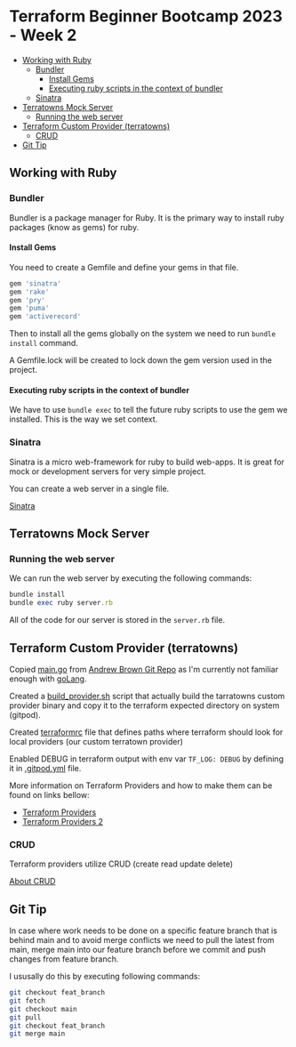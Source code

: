 # Terraform Beginner Bootcamp 2023 - Week 2

- [Working with Ruby](#working-with-ruby)
  * [Bundler](#bundler)
    + [Install Gems](#install-gems)
    + [Executing ruby scripts in the context of bundler](#executing-ruby-scripts-in-the-context-of-bundler)
  * [Sinatra](#sinatra)
- [Terratowns Mock Server](#terratowns-mock-server)
  * [Running the web server](#running-the-web-server)
- [Terraform Custom Provider (terratowns)](#terraform-custom-provider--terratowns-)
  * [CRUD](#crud)
- [Git Tip](#git-tip)


## Working with Ruby

### Bundler

Bundler is a package manager for Ruby. It is the primary way to install ruby packages (know as gems) for ruby.

#### Install Gems

You need to create a Gemfile and define your gems in that file.

```rb
gem 'sinatra'
gem 'rake'
gem 'pry'
gem 'puma'
gem 'activerecord'
```

Then to install all the gems globally on the system we need to run `bundle install` command.

A Gemfile.lock will be created to lock down the gem version used in the project.

#### Executing ruby scripts in the context of bundler

We have to use `bundle exec` to tell the future ruby scripts to use the gem we installed. This is the way we set context.

### Sinatra 

Sinatra is a micro web-framework for ruby to build web-apps. It is great for mock or development servers for very simple project.

You can create a web server in a single file.

[Sinatra](https://sinatrarb.com/)


## Terratowns Mock Server

### Running the web server

We can run the web server by executing the following commands:

```rb
bundle install
bundle exec ruby server.rb
```

All of the code for our server is stored in the `server.rb` file.

## Terraform Custom Provider (terratowns)

Copied [main.go](/terraform-provider-terratowns/main.go) from [Andrew Brown Git Repo](https://github.com/omenking/terraform-beginner-bootcamp-2023) as I'm currently not familiar enough with [goLang](https://go.dev/).

Created a [build_provider.sh](/bin/build_provider.sh) script that actually build the tarratowns custom provider binary and copy it to the terraform expected directory on system (gitpod).

Created [terraformrc](/terraformrc) file that defines paths where terraform should look for local providers (our custom terratown provider)

Enabled DEBUG in terraform output with env var `TF_LOG: DEBUG` by defining it in [.gitpod.yml](/.gitpod.yml) file.

More information on Terraform Providers and how to make them can be found on links bellow:

- [Terraform Providers](https://developer.hashicorp.com/terraform/registry/providers/docs)
- [Terraform Providers 2](https://developer.hashicorp.com/terraform/language/providers)

### CRUD

Terraform providers utilize CRUD (create read update delete)

[About CRUD](https://en.wikipedia.org/wiki/Create,_read,_update_and_delete)

## Git Tip

In case where work needs to be done on a specific feature branch that is behind main and to avoid merge conflicts we need to pull the latest from main, merge main into our feature branch before we commit and push changes from feature branch.

I ususally do this by executing following commands:

```sh
git checkout feat_branch
git fetch
git checkout main
git pull
git checkout feat_branch
git merge main
```

